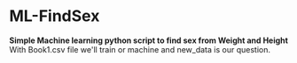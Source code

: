# ML-FindSex

**Simple Machine learning python script to find sex from Weight and Height**
With Book1.csv file we'll train or machine and new_data is our question.  



